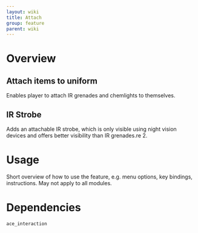 ```yaml
---
layout: wiki
title: Attach
group: feature
parent: wiki
---
```

# Overview
## Attach items to uniform
Enables player to attach IR grenades and chemlights to themselves.
## IR Strobe
Adds an attachable IR strobe, which is only visible using night vision devices and offers better visibility than IR grenades.re 2.

# Usage
Short overview of how to use the feature, e.g. menu options, key bindings, 
instructions. May not apply to all modules.

# Dependencies
`ace_interaction`
